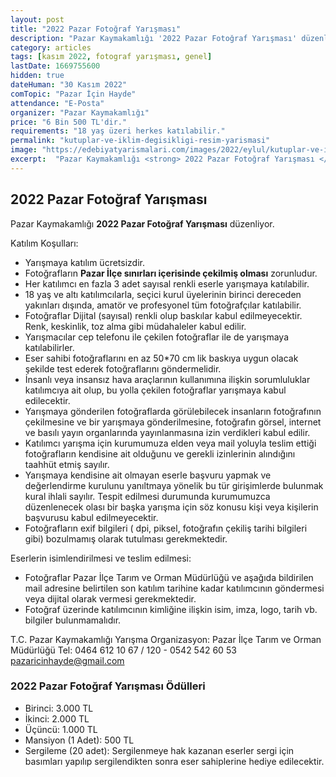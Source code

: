 ```yaml
---
layout: post
title: "2022 Pazar Fotoğraf Yarışması"
description: "Pazar Kaymakamlığı '2022 Pazar Fotoğraf Yarışması' düzenliyor."
category: articles
tags: [kasım 2022, fotograf yarışması, genel]
lastDate: 1669755600
hidden: true
dateHuman: "30 Kasım 2022"
comTopic: "Pazar İçin Hayde"
attendance: "E-Posta"
organizer: "Pazar Kaymakamlığı"
price: "6 Bin 500 TL'dir."
requirements: "18 yaş üzeri herkes katılabilir."
permalink: "kutuplar-ve-iklim-degisikligi-resim-yarismasi"
image: "https://edebiyatyarismalari.com/images/2022/eylul/kutuplar-ve-iklim-degisikligi-resim-yarismasi.jpg"
excerpt:  "Pazar Kaymakamlığı <strong> 2022 Pazar Fotoğraf Yarışması </strong> düzenliyor."
---
```


## 2022 Pazar Fotoğraf Yarışması
Pazar Kaymakamlığı **2022 Pazar Fotoğraf Yarışması** düzenliyor.  

Katılım Koşulları:
- Yarışmaya katılım ücretsizdir.
- Fotoğrafların **Pazar İlçe sınırları içerisinde çekilmiş olması** zorunludur.
- Her katılımcı en fazla 3 adet sayısal renkli eserle yarışmaya katılabilir.   
- 18 yaş ve altı katılımcılarla, seçici kurul üyelerinin birinci dereceden yakınları dışında, amatör ve profesyonel tüm fotoğrafçılar katılabilir.
- Fotoğraflar Dijital (sayısal) renkli olup baskılar kabul edilmeyecektir. Renk, keskinlik, toz alma gibi müdahaleler kabul edilir.
- Yarışmacılar cep telefonu ile çekilen fotoğraflar ile de yarışmaya katılabilirler.
- Eser sahibi fotoğraflarını en az 50*70 cm lik baskıya uygun olacak şekilde test ederek fotoğraflarını göndermelidir.
- İnsanlı veya insansız hava araçlarının kullanımına ilişkin sorumluluklar katılımcıya ait olup, bu yolla çekilen fotoğraflar yarışmaya kabul edilecektir.
- Yarışmaya gönderilen fotoğraflarda görülebilecek insanların fotoğrafının çekilmesine ve bir yarışmaya gönderilmesine, fotoğrafın görsel, internet ve basılı yayın organlarında yayınlanmasına izin verdikleri kabul edilir.
- Katılımcı yarışma için kurumumuza elden veya mail yoluyla teslim ettiği fotoğrafların kendisine ait olduğunu ve gerekli izinlerinin alındığını taahhüt etmiş sayılır.
- Yarışmaya kendisine ait olmayan eserle başvuru yapmak ve değerlendirme kurulunu yanıltmaya yönelik bu tür girişimlerde bulunmak kural ihlali sayılır. Tespit edilmesi durumunda kurumumuzca düzenlenecek olası bir başka yarışma için söz konusu kişi veya kişilerin başvurusu kabul edilmeyecektir.
- Fotoğrafların exif bilgileri ( dpi, piksel, fotoğrafın çekiliş tarihi bilgileri gibi) bozulmamış olarak tutulması gerekmektedir.


Eserlerin isimlendirilmesi ve teslim edilmesi:
- Fotoğraflar Pazar İlçe Tarım ve Orman Müdürlüğü ve aşağıda bildirilen mail adresine belirtilen son katılım tarihine kadar katılımcının göndermesi veya dijital olarak vermesi gerekmektedir.
- Fotoğraf üzerinde katılımcının kimliğine ilişkin isim, imza, logo, tarih vb. bilgiler bulunmamalıdır.

T.C. Pazar Kaymakamlığı
Yarışma Organizasyon: Pazar İlçe Tarım ve Orman Müdürlüğü
Tel: 0464 612 10 67 / 120  -   0542 542 60 53
pazaricinhayde@gmail.com


### 2022 Pazar Fotoğraf Yarışması Ödülleri
- Birinci: 3.000 TL
- İkinci: 2.000 TL
- Üçüncü: 1.000 TL
- Mansiyon (1 Adet): 500 TL
- Sergileme  (20 adet): Sergilenmeye hak kazanan eserler sergi için basımları yapılıp sergilendikten sonra eser sahiplerine hediye edilecektir.